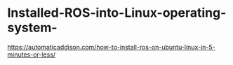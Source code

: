 # Installed-ROS-into-Linux-operating-system-
https://automaticaddison.com/how-to-install-ros-on-ubuntu-linux-in-5-minutes-or-less/
